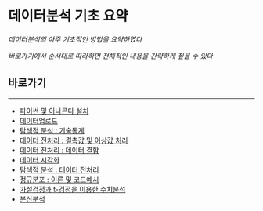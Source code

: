 # 데이터분석 기초 요약

*데이터분석의 아주 기초적인 방법을 요약하였다*

*바로가기에서 순서대로 따라하면 전체적인 내용을 간략하게 짚을 수 있다*

## 바로가기

---

- [파이썬 및 아나콘다 설치](https://github.com/wjsrlahrlco1998/TIL/blob/master/Basic_DataAnalysis/[Setup]Python_Anaconda.md)
- [데이터업로드](https://github.com/wjsrlahrlco1998/TIL/blob/master/Basic_DataAnalysis/[DA]Data_Upload.md)
- [탐색적 분석 : 기술통계](https://github.com/wjsrlahrlco1998/TIL/blob/master/Basic_DataAnalysis/[DA]Exploratory_Analysis(descriptive_statistics).md)
- [데이터 전처리 : 결측값 및 이상값 처리](https://github.com/wjsrlahrlco1998/TIL/blob/master/Basic_DataAnalysis/[DA]Data_preprocessing_1.md)
- [데이터 전처리 : 데이터 결합](https://github.com/wjsrlahrlco1998/TIL/blob/master/Basic_DataAnalysis/[DA]Data_preprocessing_2.md)
- [데이터 시각화](https://github.com/wjsrlahrlco1998/TIL/blob/master/Basic_DataAnalysis/[DA]Data_visualization.md)
- [탐색적 분석 : 데이터 전처리](https://github.com/wjsrlahrlco1998/TIL/blob/master/Basic_DataAnalysis/[DA]Data_preprocessing_3.md)
- [정규분포 : 이론 및 코드예시](https://github.com/wjsrlahrlco1998/TIL/blob/master/Basic_DataAnalysis/[DA]normal_distribution.md)
- [가설검정과 t-검정을 이용한 수치분석](https://github.com/wjsrlahrlco1998/TIL/blob/master/Basic_DataAnalysis/[DA]Hypothesis_testing_and_t-test.md)
- [분산분석](https://github.com/wjsrlahrlco1998/TIL/blob/master/Basic_DataAnalysis/[DA]Distribution_analysis.md)
